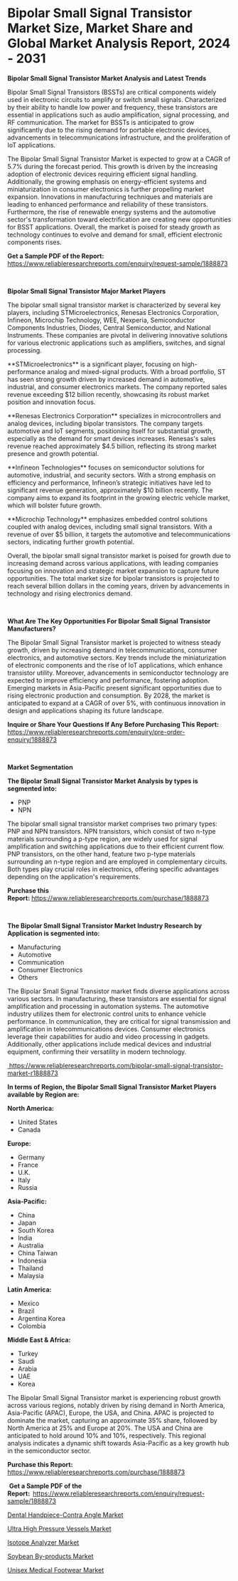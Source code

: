 <p><h1>Bipolar Small Signal Transistor Market Size, Market Share and Global Market Analysis Report, 2024 - 2031</h1></p><p><strong>Bipolar Small Signal Transistor Market Analysis and Latest Trends</strong></p>
<p><p>Bipolar Small Signal Transistors (BSSTs) are critical components widely used in electronic circuits to amplify or switch small signals. Characterized by their ability to handle low power and frequency, these transistors are essential in applications such as audio amplification, signal processing, and RF communication. The market for BSSTs is anticipated to grow significantly due to the rising demand for portable electronic devices, advancements in telecommunications infrastructure, and the proliferation of IoT applications.</p><p>The Bipolar Small Signal Transistor Market is expected to grow at a CAGR of 5.7% during the forecast period. This growth is driven by the increasing adoption of electronic devices requiring efficient signal handling. Additionally, the growing emphasis on energy-efficient systems and miniaturization in consumer electronics is further propelling market expansion. Innovations in manufacturing techniques and materials are leading to enhanced performance and reliability of these transistors. Furthermore, the rise of renewable energy systems and the automotive sector's transformation toward electrification are creating new opportunities for BSST applications. Overall, the market is poised for steady growth as technology continues to evolve and demand for small, efficient electronic components rises.</p></p>
<p><strong>Get a Sample PDF of the Report:&nbsp;</strong> <a href="https://www.reliableresearchreports.com/enquiry/request-sample/1888873?utm_campaign=10&utm_medium=2&utm_source=Github&utm_content=ia&utm_term=24102024&utm_id=bipolar-small-signal-transistor">https://www.reliableresearchreports.com/enquiry/request-sample/1888873</a></p>
<p>&nbsp;</p>
<p><strong>Bipolar Small Signal Transistor Major Market Players</strong></p>
<p><p>The bipolar small signal transistor market is characterized by several key players, including STMicroelectronics, Renesas Electronics Corporation, Infineon, Microchip Technology, WEE, Nexperia, Semiconductor Components Industries, Diodes, Central Semiconductor, and National Instruments. These companies are pivotal in delivering innovative solutions for various electronic applications such as amplifiers, switches, and signal processing.</p><p>**STMicroelectronics** is a significant player, focusing on high-performance analog and mixed-signal products. With a broad portfolio, ST has seen strong growth driven by increased demand in automotive, industrial, and consumer electronics markets. The company reported sales revenue exceeding $12 billion recently, showcasing its robust market position and innovation focus.</p><p>**Renesas Electronics Corporation** specializes in microcontrollers and analog devices, including bipolar transistors. The company targets automotive and IoT segments, positioning itself for substantial growth, especially as the demand for smart devices increases. Renesas's sales revenue reached approximately $4.5 billion, reflecting its strong market presence and growth potential.</p><p>**Infineon Technologies** focuses on semiconductor solutions for automotive, industrial, and security sectors. With a strong emphasis on efficiency and performance, Infineon’s strategic initiatives have led to significant revenue generation, approximately $10 billion recently. The company aims to expand its footprint in the growing electric vehicle market, which will bolster future growth.</p><p>**Microchip Technology** emphasizes embedded control solutions coupled with analog devices, including small signal transistors. With a revenue of over $5 billion, it targets the automotive and telecommunications sectors, indicating further growth potential.</p><p>Overall, the bipolar small signal transistor market is poised for growth due to increasing demand across various applications, with leading companies focusing on innovation and strategic market expansion to capture future opportunities. The total market size for bipolar transistors is projected to reach several billion dollars in the coming years, driven by advancements in technology and rising electronics demand.</p></p>
<p>&nbsp;</p>
<p><strong>What Are The Key Opportunities For Bipolar Small Signal Transistor Manufacturers?</strong></p>
<p><p>The Bipolar Small Signal Transistor market is projected to witness steady growth, driven by increasing demand in telecommunications, consumer electronics, and automotive sectors. Key trends include the miniaturization of electronic components and the rise of IoT applications, which enhance transistor utility. Moreover, advancements in semiconductor technology are expected to improve efficiency and performance, fostering adoption. Emerging markets in Asia-Pacific present significant opportunities due to rising electronic production and consumption. By 2028, the market is anticipated to expand at a CAGR of over 5%, with continuous innovation in design and applications shaping its future landscape.</p></p>
<p><strong>Inquire or Share Your Questions If Any Before Purchasing This Report:</strong> <a href="https://www.reliableresearchreports.com/enquiry/pre-order-enquiry/1888873?utm_campaign=10&utm_medium=2&utm_source=Github&utm_content=ia&utm_term=24102024&utm_id=bipolar-small-signal-transistor">https://www.reliableresearchreports.com/enquiry/pre-order-enquiry/1888873</a></p>
<p>&nbsp;</p>
<p><strong>Market Segmentation</strong></p>
<p><strong>The Bipolar Small Signal Transistor Market Analysis by types is segmented into:</strong></p>
<p><ul><li>PNP</li><li>NPN</li></ul></p>
<p><p>The bipolar small signal transistor market comprises two primary types: PNP and NPN transistors. NPN transistors, which consist of two n-type materials surrounding a p-type region, are widely used for signal amplification and switching applications due to their efficient current flow. PNP transistors, on the other hand, feature two p-type materials surrounding an n-type region and are employed in complementary circuits. Both types play crucial roles in electronics, offering specific advantages depending on the application's requirements.</p></p>
<p><strong>Purchase this Report:&nbsp;</strong><a href="https://www.reliableresearchreports.com/purchase/1888873?utm_campaign=10&utm_medium=2&utm_source=Github&utm_content=ia&utm_term=24102024&utm_id=bipolar-small-signal-transistor">https://www.reliableresearchreports.com/purchase/1888873</a></p>
<p>&nbsp;</p>
<p><strong>The Bipolar Small Signal Transistor Market Industry Research by Application is segmented into:</strong></p>
<p><ul><li>Manufacturing</li><li>Automotive</li><li>Communication</li><li>Consumer Electronics</li><li>Others</li></ul></p>
<p><p>The Bipolar Small Signal Transistor market finds diverse applications across various sectors. In manufacturing, these transistors are essential for signal amplification and processing in automation systems. The automotive industry utilizes them for electronic control units to enhance vehicle performance. In communication, they are critical for signal transmission and amplification in telecommunications devices. Consumer electronics leverage their capabilities for audio and video processing in gadgets. Additionally, other applications include medical devices and industrial equipment, confirming their versatility in modern technology.</p></p>
<p><a href="https://www.reliableresearchreports.com/bipolar-small-signal-transistor-market-r1888873?utm_campaign=10&utm_medium=2&utm_source=Github&utm_content=ia&utm_term=24102024&utm_id=bipolar-small-signal-transistor">&nbsp;https://www.reliableresearchreports.com/bipolar-small-signal-transistor-market-r1888873</a></p>
<p><strong>In terms of Region, the Bipolar Small Signal Transistor Market Players available by Region are:</strong></p>
<p>
    <p> <strong> North America: </strong>
        <ul>
            <li>United States</li>
            <li>Canada</li>
        </ul>
        </p> 
    <p> <strong> Europe: </strong>
        <ul>
            <li>Germany</li>
            <li>France</li>
            <li>U.K.</li>
            <li>Italy</li>
            <li>Russia</li>
        </ul>
        </p> 
    <p> <strong> Asia-Pacific: </strong>
        <ul>
            <li>China</li>
            <li>Japan</li>
            <li>South Korea</li>
            <li>India</li>
            <li>Australia</li>
            <li>China Taiwan</li>
            <li>Indonesia</li>
            <li>Thailand</li>
            <li>Malaysia</li>
        </ul>
        </p> 
    <p> <strong> Latin America: </strong>
        <ul>
            <li>Mexico</li>
            <li>Brazil</li>
            <li>Argentina Korea</li>
            <li>Colombia</li>
        </ul>
        </p> 
    <p> <strong> Middle East & Africa: </strong>
        <ul>
            <li>Turkey</li>
            <li>Saudi</li>
            <li>Arabia</li>
            <li>UAE</li>
            <li>Korea</li>
        </ul>
    </p>
    </p>
<p><p>The Bipolar Small Signal Transistor market is experiencing robust growth across various regions, notably driven by rising demand in North America, Asia-Pacific (APAC), Europe, the USA, and China. APAC is projected to dominate the market, capturing an approximate 35% share, followed by North America at 25% and Europe at 20%. The USA and China are anticipated to hold around 10% and 10%, respectively. This regional analysis indicates a dynamic shift towards Asia-Pacific as a key growth hub in the semiconductor sector.</p></p>
<p><strong>Purchase this Report: </strong><a href="https://www.reliableresearchreports.com/purchase/1888873?utm_campaign=10&utm_medium=2&utm_source=Github&utm_content=ia&utm_term=24102024&utm_id=bipolar-small-signal-transistor">https://www.reliableresearchreports.com/purchase/1888873</a></p>
<p>&nbsp;<strong>Get a Sample PDF of the Report:&nbsp;&nbsp;</strong><a href="https://www.reliableresearchreports.com/enquiry/request-sample/1888873?utm_campaign=10&utm_medium=2&utm_source=Github&utm_content=ia&utm_term=24102024&utm_id=bipolar-small-signal-transistor">https://www.reliableresearchreports.com/enquiry/request-sample/1888873</a></p>
<p><strong></strong></p>
<p><p><a href="https://github.com/Annahawkins697/Market-Research-Report-List-1/blob/main/dental-handpiece-contra-angle-market.md?utm_campaign=10&utm_medium=2&utm_source=Github&utm_content=ia&utm_term=24102024&utm_id=bipolar-small-signal-transistor">Dental Handpiece-Contra Angle Market</a></p><p><a href="https://issuu.com/reportprime-2/docs/ultra-high-pressure-vessels-market-_4708c7fcbf04fc?utm_campaign=10&utm_medium=2&utm_source=Github&utm_content=ia&utm_term=24102024&utm_id=bipolar-small-signal-transistor">Ultra High Pressure Vessels Market</a></p><p><a href="https://issuu.com/reportprime-2/docs/isotope-analyzer-market-size-2030.p_75c3e6ee202282?utm_campaign=10&utm_medium=2&utm_source=Github&utm_content=ia&utm_term=24102024&utm_id=bipolar-small-signal-transistor">Isotope Analyzer Market</a></p><p><a href="https://www.linkedin.com/pulse/pulse-soybean-by-products-rhythms-change-market-resonance-2024-2031-2kiff?utm_campaign=10&utm_medium=2&utm_source=Github&utm_content=ia&utm_term=24102024&utm_id=bipolar-small-signal-transistor">Soybean By-products Market</a></p><p><a href="https://www.linkedin.com/pulse/unisex-medical-footwear-market-analysis-report-global-insights-1npwf?utm_campaign=10&utm_medium=2&utm_source=Github&utm_content=ia&utm_term=24102024&utm_id=bipolar-small-signal-transistor">Unisex Medical Footwear Market</a></p></p>